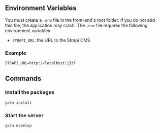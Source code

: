 ## Environment Variables

You must create a `.env` file in the front-end's root folder. If you do not add this file, the application may crash. The `.env` file requires the following environment variables:

- `STRAPI_URL`: the URL to the Strapi CMS

### Example

```
STRAPI_URL=http://localhost:1337
```

## Commands

### Install the packages

```bash
yarn install
```

### Start the server

```bash
yarn develop
```
